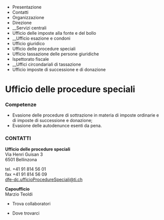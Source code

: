   * Presentazione
  * Contatti
  * Organizzazione
  * Direzione
  *  __Servizi centrali
  * Ufficio delle imposte alla fonte e del bollo
  *  __Ufficio esazione e condoni
  * Ufficio giuridico
  * Ufficio delle procedure speciali
  * Ufficio tassazione delle persone giuridiche
  * Ispettorato fiscale
  *  __Uffici circondariali di tassazione
  * Ufficio imposte di successione e di donazione

#  Ufficio delle procedure speciali

###  Competenze

  * Evasione delle procedure di sottrazione in materia di imposte ordinarie e di imposte di successione e donazione;
  * Evasione delle autodenunce esenti da pena.

###  CONTATTI

**Ufficio delle procedure speciali**  
Via Henri Guisan 3  
6501 Bellinzona

tel. +41 91 814 56 01  
fax +41 91 814 56 09  
dfe-dc.ufficioProcedureSpeciali@ti.ch

**Capoufficio**  
Marzio Teoldi

  * Trova collaboratori

  * Dove trovarci

